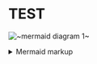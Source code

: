 # TEST 
<!-- generated by mermaid compile action - START -->
![~mermaid diagram 1~](/output/README-md-1.svg)
<details>
  <summary>Mermaid markup</summary>

```mermaid
flowchart LR
    Start --> Stop
    Stop --> Start
    
```

</details>
<!-- generated by mermaid compile action - END -->
